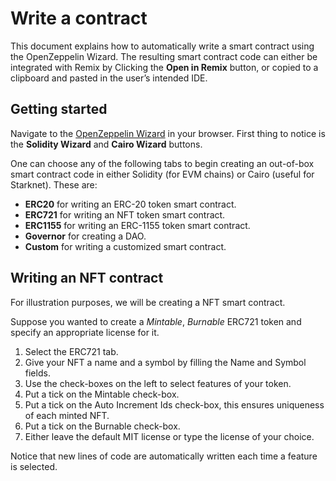 # Write a contract

This document explains how to automatically write a smart contract using the OpenZeppelin Wizard. The resulting smart contract code can either be integrated with Remix by Clicking the **Open in Remix** button, or copied to a clipboard and pasted in the user’s intended IDE.

## Getting started

Navigate to the [OpenZeppelin Wizard](https://wizard.openzeppelin.com/) in your browser. First thing to notice is the **Solidity Wizard** and **Cairo Wizard** buttons.

One can choose any of the following tabs to begin creating an out-of-box smart contract code in either Solidity (for EVM chains) or Cairo (useful for Starknet). These are:

- **ERC20** for writing an ERC-20 token smart contract.
- **ERC721** for writing an NFT token smart contract.
- **ERC1155** for writing an ERC-1155 token smart contract.
- **Governor** for creating a DAO.
- **Custom** for writing a customized smart contract.

## Writing an NFT contract

For illustration purposes, we will be creating a NFT smart contract.

Suppose you wanted to create a *Mintable*, *Burnable* ERC721 token and specify an appropriate license for it.

1. Select the ERC721 tab.
2. Give your NFT a name and a symbol by filling the Name and Symbol fields.
3. Use the check-boxes on the left to select features of your token.
4. Put a tick on the Mintable check-box.
5. Put a tick on the Auto Increment Ids check-box, this ensures uniqueness of each minted NFT.
6. Put a tick on the Burnable check-box.
7. Either leave the default MIT license or type the license of your choice.

Notice that new lines of code are automatically written each time a feature is selected.